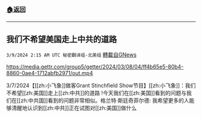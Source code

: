 ###  [:house:返回](README.md)
---


## 我们不希望美国走上中共的道路
`3/9/2024 2:15 AM UTC 秘密翻译组-北美组` [轉載自GNews](https://gnews.org/articles/2378745)


https://media.gettr.com/group5/getter/2024/03/08/04/ff4b65e5-80b4-8860-0ae4-1712abfb2971/out.mp4

3/7/2024【[[zh:小飞象]]做客Grant Stinchfield Show节目】[[zh:小飞象]]：我们不希望[[zh:美国]]走上[[zh:中共]]的道路 !今天我们在[[zh:美国]]看到的问题与我们在[[zh:中共国]]看到的问题非常相似。格兰特·斯廷奇菲尔德: 我希望更多的人能够清醒地认识到[[zh:中共]]正在试图对[[zh:美国]]做什么
